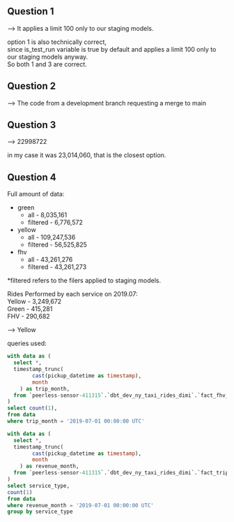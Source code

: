 ## Question 1
--> It applies a limit 100 only to our staging models.

 option 1 is also technically correct,\
 since is_test_run variable is true by default and applies a limit 100 only to our staging models anyway.\
 So both 1 and 3 are correct.
 
## Question 2
--> The code from a development branch requesting a merge to main

## Question 3
--> 22998722

in my case it was 23,014,060, that is the closest option.

## Question 4
Full amount of data:
* green
  * all - 8,035,161
  * filtered - 6,776,572
* yellow
  * all - 109,247,536
  * filtered - 56,525,825
* fhv
  * all - 43,261,276
  * filtered - 43,261,273
  
*filtered refers to the filers applied to staging models.

Rides Performed by each service on 2019.07:\
Yellow - 3,249,672\
Green - 415,281\
FHV - 290,682

--> Yellow

queries used: 
```sql
with data as (
  select *,
  timestamp_trunc(
        cast(pickup_datetime as timestamp),
        month
    ) as trip_month, 
  from `peerless-sensor-411315`.`dbt_dev_ny_taxi_rides_dimi`.`fact_fhv_trips`
)
select count(1),
from data
where trip_month = '2019-07-01 00:00:00 UTC'
```
```sql
with data as (
  select *,
  timestamp_trunc(
        cast(pickup_datetime as timestamp),
        month
    ) as revenue_month, 
  from `peerless-sensor-411315`.`dbt_dev_ny_taxi_rides_dimi`.`fact_trips`
)
select service_type,
count(1)
from data 
where revenue_month = '2019-07-01 00:00:00 UTC'
group by service_type
```

